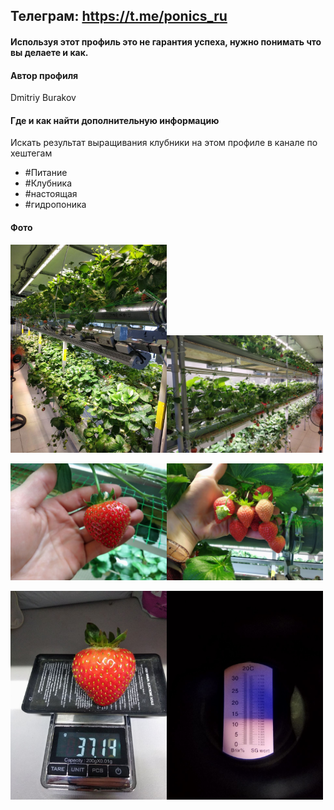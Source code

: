 ## Телеграм: https://t.me/ponics_ru

#### Используя этот профиль это не гарантия успеха, нужно понимать что вы делаете и как.

#### Автор профиля

Dmitriy Burakov

#### Где и как найти дополнительную информацию

Искать результат выращивания клубники на этом профиле в канале по хештегам

* #Питание
* #Клубника
* #настоящая
* #гидропоника

#### Фото
<a href="img/s_1.jpg"><img src="img/s_1.jpg" width="250"></a><a href="img/s_2.jpg"><img src="img/s_2.jpg" width="250"></a>

<a href="img/s_3.jpg"><img src="img/s_3.jpg" width="250"></a><a href="img/s_4.jpg"><img src="img/s_4.jpg" width="250"></a>

<a href="img/s_5.jpg"><img src="img/s_5.jpg" width="250"></a><a href="img/s_6.jpg"><img src="img/s_6.jpg" width="250"></a>
